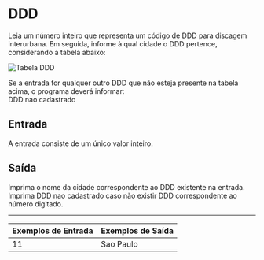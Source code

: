 # DDD

Leia um número inteiro que representa um código de DDD para discagem interurbana. Em seguida, informe à qual cidade o DDD pertence, considerando a tabela abaixo:

![Tabela DDD](https://resources.beecrowd.com.br/gallery/images/problems/UOJ_1050.png)

Se a entrada for qualquer outro DDD que não esteja presente na tabela acima, o programa deverá informar: <br>
DDD nao cadastrado

## Entrada

A entrada consiste de um único valor inteiro.

## Saída

Imprima o nome da cidade correspondente ao DDD existente na entrada. Imprima DDD nao cadastrado caso não existir DDD correspondente ao número digitado.

---

| Exemplos de Entrada | Exemplos de Saída |
| :------------------ | :---------------- |
| 11                  | Sao Paulo         |
